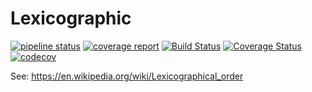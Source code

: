 # Lexicographic

[![pipeline status](https://gitlab.com/gustavo.goretkin/Lexicographic.jl/badges/master/pipeline.svg)](https://gitlab.com/gustavo.goretkin/Lexicographic.jl/-/commits/master)
[![coverage report](https://gitlab.com/gustavo.goretkin/Lexicographic.jl/badges/master/coverage.svg)](https://gitlab.com/gustavo.goretkin/Lexicographic.jl/-/commits/master)
[![Build Status](https://travis-ci.com/goretkin/Lexicographic.jl.svg?branch=master)](https://travis-ci.com/goretkin/Lexicographic.jl)
[![Coverage Status](https://coveralls.io/repos/github/goretkin/Lexicographic.jl/badge.svg?branch=master)](https://coveralls.io/github/goretkin/Lexicographic.jl?branch=master)
[![codecov](https://codecov.io/gh/goretkin/Lexicographic.jl/branch/master/graph/badge.svg)](https://codecov.io/gh/goretkin/Lexicographic.jl)

See: https://en.wikipedia.org/wiki/Lexicographical_order
